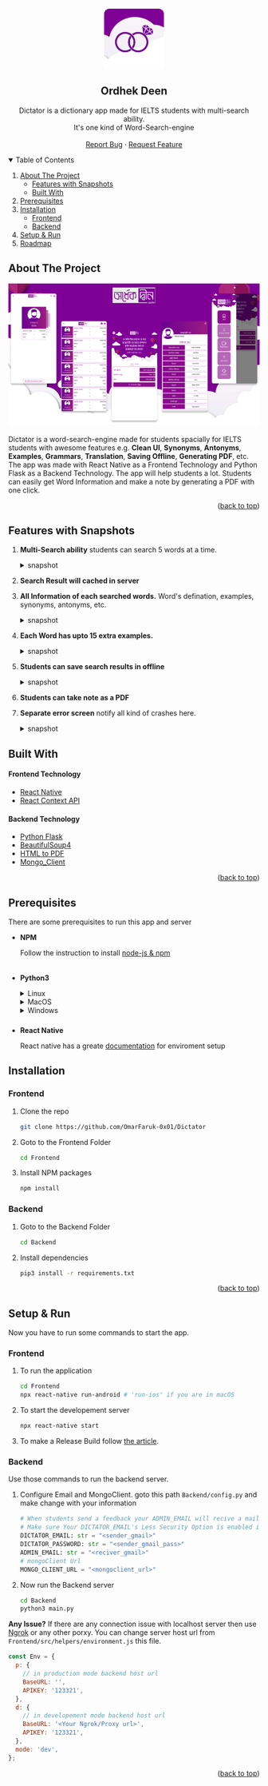 <div id="top"></div>
<!-- PROJECT LOGO -->
<br />

<div align="center">
  <a href="https://github.com/OmarFaruk-0x01/Dictator" > 
    <img src="Logo.png" alt="Logo" width="120" height="120">
  </a>

<div>

## **Ordhek Deen**

  <p align="center">
    Dictator is a dictionary app made for IELTS students with multi-search ability.<br> It's one kind of Word-Search-engine
    <br />
    <br />
    <a href="https://github.com/OmarFaruk-0x01/Dictator/issues">Report Bug</a>
    ·
    <a href="https://github.com/OmarFaruk-0x01/Dictator/issues">Request Feature</a>
  </p>
</div>
</div>



<!-- TABLE OF CONTENTS -->
<details open >
  <summary style="cursor: pointer;">Table of Contents</summary>
  <ol>
    <li>
      <a href="#about-the-project">About The Project</a>
      <ul>
        <li><a href="#features-with-snapshots">Features with Snapshots</a></li>
        <li><a href="#built-with">Built With</a></li>
      </ul>
    </li>
        <li><a href="#prerequisites">Prerequisites</a></li>
    <li>
      <a href="#installation">Installation</a>
      <ul>
        <li><a href="#frontend">Frontend</a></li>
        <li><a href="#backend">Backend</a></li>
      </ul>
    </li>
    <li>
      <a href="#setup_run">Setup & Run</a>
    </li>
    <li><a href="#roadmap">Roadmap</a></li>
   
  </ol>
</details>



<!-- ABOUT THE PROJECT -->
## About The Project
<div align="center">
<img src="Screenshots/OD%20Cover.png">
</div><br>
Dictator is a word-search-engine made for students spacially for IELTS students with awesome features e.g. <b>Clean UI</b>, <b>Synonyms</b>, <b>Antonyms</b>, <b>Examples</b>, <b>Grammars</b>, <b>Translation</b>, <b>Saving Offline</b>, <b>Generating PDF</b>, etc. The app was made with React Native as a Frontend Technology and Python Flask as a Backend Technology. The app will help students a lot. Students can easily get Word Information and make a note by generating a PDF with one click.  

<p align="right">(<a href="#top">back to top</a>)</p>

## Features with Snapshots
1. **Multi-Search ability** 
   students can search 5 words at a time.
   <details style="cursor: pointer;" ><summary>snapshot</summary>

   <img src="Screenshots/Screenshot_1614395593.png" width="300"/>

   </details>
2. **Search Result will cached in server** 
   
3. **All Information of each searched words.**
   Word's defination, examples, synonyms, antonyms, etc. 
   <details style="cursor: pointer;" ><summary>snapshot</summary>

   <img src="Screenshots/Screenshot_1614395612.png" width="300"/>

   </details>
4. **Each Word has upto 15 extra examples.**
   <details style="cursor: pointer;"><summary>snapshot</summary>

   <img  src="Screenshots/Screenshot_1614395821.png" width="300"/>
   

   </details>
5. **Students can save search results in offline**
   <details ><summary>snapshot</summary>

   <img  src="Screenshots/Screenshot_1649398165.png" width="300"/> 
   

   </details>
6. **Students can take note as a PDF**
   
7. **Separate error screen**
   notify all kind of crashes here.
   <details ><summary>snapshot</summary>

   <img  src="Screenshots/Screenshot_1614395831.png" width="300"/> 
   

   </details>
## Built With 
#### Frontend Technology  
* [React Native](https://reactnative.dev/)
* [React Context API](https://reactnative.dev/)


#### Backend Technology  
* [Python Flask](https://svelte.dev/) 
* [BeautifulSoup4](https://pypi.org/project/beautifulsoup4/)
* [HTML to PDF]()
* [Mongo_Client]()

<p align="right">(<a href="#top">back to top</a>)</p>


## Prerequisites
There are some prerequisites to run this app and server

* **NPM**
  
  Follow the instruction to install [node-js & npm](https://nodejs.org/de/download/package-manager/)
######
* **Python3**
  <details>
  <summary>Linux</summary>
  
  ```sh
  sudo apt-get install python3
  sudo apt-get instsll python3-pip
  ```
  </details>
  <details>
  <summary >MacOS</summary>
  
  ```sh
  brew instsll python3 python3-pip
  ```
  </details>
  <details>
  <summary>Windows</summary>
  Download Python Binary by <a href="https://www.python.org/ftp/python/3.10.4/python-3.10.4-amd64.exe" download>clicking here</a> 
  </details>
##### 
* **React Native**

  React native has a greate [documentation](https://reactnative.dev/docs/environment-setup) for enviroment setup 


## Installation
### Frontend
1. Clone the repo
     ```sh
   git clone https://github.com/OmarFaruk-0x01/Dictator
   ```
2. Goto to the Frontend Folder
    ```sh
    cd Frontend
    ```
4. Install NPM packages
   ```sh
   npm install
   ```


### Backend
1. Goto to the Backend Folder
    ```sh
    cd Backend
    ```
2. Install dependencies 
   ```sh
   pip3 install -r requirements.txt
   ```

<p align="right">(<a href="#top">back to top</a>)</p>



<!-- Setup Projects -->
<div id="setup_run"></div>

## Setup & Run
Now you have to run some commands to start the app.
### Frontend
1. To run the application
   ```sh
   cd Frontend
   npx react-native run-android # 'run-ios' if you are in macOS
   ```
2. To start the developement server
   ```sh
   npx react-native start
   ```
3. To make a Release Build follow [the article][release_build_article].
   
### Backend
Use those commands to run the backend server.
1. Configure Email and MongoClient. 
   goto this path `Backend/config.py` and make change with your information
   ```py
   # When students send a feedback your ADMIN_EMAIL will recive a mail from DICTATOR_EMAIL;
   # Make sure Your DICTATOR_EMAIL's Less Security Option is enabled if not? then follow this url https://myaccount.google.com/lesssecureapps;
   DICTATOR_EMAIL: str = "<sender_gmail>"
   DICTATOR_PASSWORD: str = "<sender_gmail_pass>"
   ADMIN_EMAIL: str = "<reciver_gmail>"
   # mongoClient Url
   MONGO_CLIENT_URL = "<mongoclient_url>"
   ```
2.  Now run the Backend server
    ```sh
    cd Backend
    python3 main.py
    ```
**Any Issue?**
If there are any connection issue with localhost server then use [Ngrok][ngrok_url] or any other porxy.
You can change server host url from `Frontend/src/helpers/environment.js` this file.
 
```js
const Env = {
  p: {
    // in production mode backend host url
    BaseURL: '',
    APIKEY: '123321',
  },
  d: {
    // in developement mode backend host url
    BaseURL: '<Your Ngrok/Proxy url>',
    APIKEY: '123321',
  },
  mode: 'dev',
};

 ```

<p align="right">(<a href="#top">back to top</a>)</p>




[release_build_article]: https://instamobile.io/android-development/generate-react-native-release-build-android/
[ngrok_url]: https://ngrok.com/